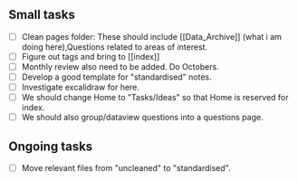 ## Small tasks

- [ ] Clean pages folder:
      These should include [[Data_Archive]] (what i am doing here),Questions related to areas of interest.
- [ ] Figure out tags and bring to [[index]]
- [ ] Monthly review also need to be added. Do Octobers.
- [ ] Develop a good template for "standardised" notes.
- [ ] Investigate excalidraw for here.
- [ ] We should change Home to "Tasks/Ideas" so that Home is reserved for index.
- [ ] We should also group/dataview questions into a questions page.

## Ongoing tasks

- [ ] Move relevant files from "uncleaned" to "standardised".